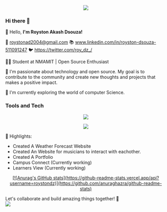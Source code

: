 <p align="center">
  <a href="https://quotes-github-readme.vercel.app">
    <img src="https://quotes-github-readme.vercel.app/api?type=horizontal&theme=dark&border=true)](https://github.com/piyushsuthar/github-readme-quotes" />
  </a>
</p>

### Hi there 👋



👋 Hello, <b> I'm Royston Akash Dsouza! </b>

📧 roystonad2004@gmail.com
📚 www.linkedin.com/in/royston-dsouza-511091247
🐦 https://twitter.com/roy_dz_/

👨‍💻 Student at NMAMIT  | Open Source Enthusiast

🚀 I'm passionate about technology and open source. My goal is to contribute to the community and create new thoughts and projects that makes a positive impact.

🌱 I'm currently exploring the world of computer Science.

### Tools and Tech
<p align="center">
  <a href="https://skillicons.dev">
    <img src="https://skillicons.dev/icons?i=js,html,css,c,java,figma,cpp,eclipse,express,git,github,nodejs,npm,postgres,py" />
  </a>
</p>
<p align="center">
  <a href="https://skillicons.dev">
    <img src="https://skillicons.dev/icons?i=r,react,replit,tailwind,vscode,vercel,vite" />
  </a>
</p>


🌟 Highlights:
- Created A Weather Forecast Website
- Created An Website for musicians to interact with eachother.
- Created A Portfolio
- Campus Connect (Currently working)
- Learners View (Currently working)

<p align="center">
  <a href="https://quotes-github-readme.vercel.app">
    [![Anurag's GitHub stats](https://github-readme-stats.vercel.app/api?username=roystondz)](https://github.com/anuraghazra/github-readme-stats)
  </a>
</p>

Let's collaborate and build amazing things together! 🤝
<br>
[![](https://visitcount.itsvg.in/api?id=roy&label=Profile%20Views&icon=0&pretty=false)](https://visitcount.itsvg.in)
